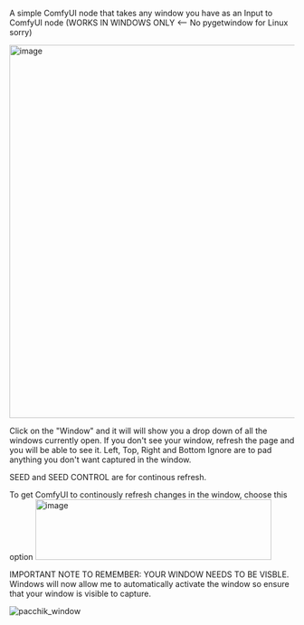 A simple ComfyUI node that takes any window you have as an Input to ComfyUI node (WORKS IN WINDOWS ONLY <-- No pygetwindow for Linux sorry)

<img width="849" height="660" alt="image" src="https://github.com/user-attachments/assets/308797e0-a9bf-482a-93db-2bee6cbdc00d" />

Click on the "Window" and it will  will show you a drop down of all the windows currently open. If you don't see your window, refresh the page and you will be able to see it. 
Left, Top, Right and Bottom Ignore are to pad anything you don't want captured in the window. 

SEED and SEED CONTROL are for continous refresh.

To get ComfyUI to continously refresh changes in the window, choose this option
<img width="417" height="107" alt="image" src="https://github.com/user-attachments/assets/aabf43c4-f6cf-4611-ae4b-46993f02c6e0" />


IMPORTANT NOTE TO REMEMBER: YOUR WINDOW NEEDS TO BE VISBLE. Windows will now allow me to automatically activate the window so ensure that your window is visible to capture. 



![pacchik_window](https://github.com/user-attachments/assets/9758c7de-b8c1-4560-9e26-029d6ad2b97b)

